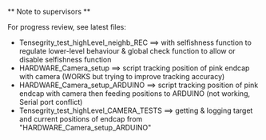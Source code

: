 ** Note to supervisors ** 

For progress review, see latest files:  
- Tensegrity_test_highLevel_neighb_REC ==> with selfishness function to regulate lower-level behaviour & global check function to allow or disable selfishness function
- HARDWARE_Camera_setup ==> script tracking position of pink endcap with camera (WORKS but trying to improve tracking accuracy)
- HARDWARE_Camera_setup_ARDUINO ==> script tracking position of pink endcap with camera then feeding positions to ARDUINO (not working, Serial port conflict)
- Tensegrity_test_highLevel_CAMERA_TESTS ==> getting & logging target and current positions of endcap from "HARDWARE_Camera_setup_ARDUINO"

